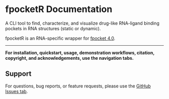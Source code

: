 # fpocketR Documentation

A CLI tool to find, characterize, and visualize drug-like RNA-ligand binding pockets in RNA structures (static or dynamic).

fpocketR is an RNA-specific wrapper for [fpocket 4.0](https://github.com/Discngine/fpocket).

---

**For installation, quickstart, usage, demonstration workflows, citation, copyright, and acknowledgements, use the navigation tabs.**

## Support

For questions, bug reports, or feature requests, please use the [GitHub Issues tab](https://github.com/Weeks-UNC/fpocketR/issues).

